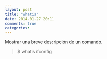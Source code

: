 ```yaml
---
layout: post
title: "whatis"
date: 2014-01-27 20:11
comments: true
categories: 
---
```

Mostrar una breve descripción de un comando.

>$ whatis ifconfig

